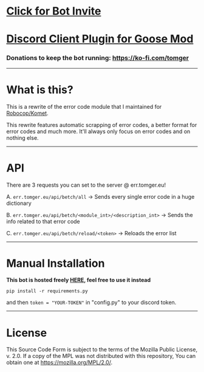 # [Click for Bot Invite](https://discordapp.com/api/oauth2/authorize?client_id=520331685104189452&permissions=0&scope=bot)

# [Discord Client Plugin for Goose Mod](https://github.com/GooseMod-Modules/SwitchErrorLookup)

### Donations to keep the bot running: https://ko-fi.com/tomger

---

# What is this?

This is a rewrite of the error code module that I maintained for [Robocop/Komet](https://github.com/reswitched/robocop-ng).

This rewrite features automatic scrapping of error codes, a better format for error codes and much more. It'll always only focus on error codes and on nothing else.

---

# API

There are 3 requests you can set to the server @ err.tomger.eu!

A. ```err.tomger.eu/api/betch/all``` -> Sends every single error code in a huge dictionary

B. ```err.tomger.eu/api/betch/<module_int>/<description_int>``` -> Sends the info related to that error code

C. ```err.tomger.eu/api/betch/reload/<token>``` -> Reloads the error list

---

# Manual Installation

**This bot is hosted freely [HERE](https://discordapp.com/api/oauth2/authorize?client_id=520331685104189452&permissions=0&scope=bot), feel free to use it instead**

```pip install -r requirements.py```

and then ```token = "YOUR-TOKEN"``` in "config.py" to your discord token.

---

# License

This Source Code Form is subject to the terms of the Mozilla Public
License, v. 2.0. If a copy of the MPL was not distributed with this
repository, You can obtain one at https://mozilla.org/MPL/2.0/.
